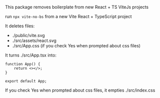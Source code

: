 This package removes boilerplate from new React + TS ViteJs projects

run `npx vite-no-bs` from a new Vite React + TypeScript project

It deletes files:

-   ./public/vite.svg
-   ./src/assets/react.svg
-   ./src/App.css (if you check Yes when prompted about css files)

It turns ./src/App.tsx into:

```TS
function App() {
    return <></>;
}

export default App;
```

If you check Yes when prompted about css files, it empties ./src/index.css
